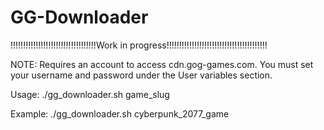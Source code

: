 # GG-Downloader

!!!!!!!!!!!!!!!!!!!!!!!!!!!!!!!!!!Work in progress!!!!!!!!!!!!!!!!!!!!!!!!!!!!!!!!!!!!!!!!

NOTE: Requires an account to access cdn.gog-games.com. You must set your username and password under the User variables section.

Usage: ./gg_downloader.sh game_slug

Example: ./gg_downloader.sh cyberpunk_2077_game

